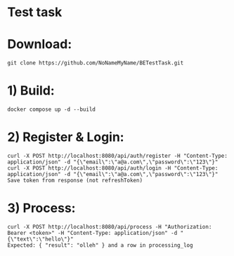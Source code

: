 # Test task
# Download:
    git clone https://github.com/NoNameMyName/BETestTask.git
# 1) Build:
    docker compose up -d --build
# 2) Register & Login:
    curl -X POST http://localhost:8080/api/auth/register -H "Content-Type: application/json" -d "{\"email\":\"a@a.com\",\"password\":\"123\"}"
    curl -X POST http://localhost:8080/api/auth/login -H "Content-Type: application/json" -d "{\"email\":\"a@a.com\",\"password\":\"123\"}"
    Save token from response (not refreshToken)
# 3) Process:
    curl -X POST http://localhost:8080/api/process -H "Authorization: Bearer <token>" -H "Content-Type: application/json" -d "{\"text\":\"hello\"}"
    Expected: { "result": "olleh" } and a row in processing_log
